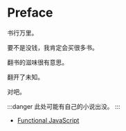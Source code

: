 # Preface

书行万里。

要不是没钱，我肯定会买很多书。

翻书的滋味很有意思。

翻开了未知。

对吧。

:::danger
此处可能有自己的小说出没。
:::

+ [Functional JavaScript](./Functional-JavaScript.md)